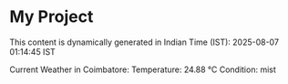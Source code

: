 # My Project

This content is dynamically generated in Indian Time (IST): 2025-08-07 01:14:45 IST


Current Weather in Coimbatore:
Temperature: 24.88 °C
Condition: mist
